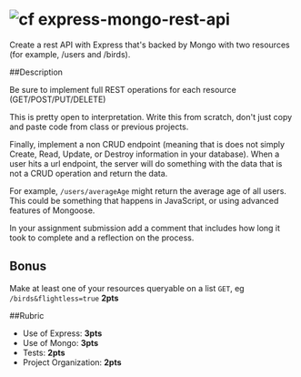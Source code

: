 ![cf](http://i.imgur.com/7v5ASc8.png) express-mongo-rest-api
====

Create a rest API with Express that's backed by Mongo with two resources (for example, /users and /birds).

##Description

Be sure to implement full REST operations for each resource (GET/POST/PUT/DELETE)

This is pretty open to interpretation. Write this from scratch, don't just copy and paste code 
from class or previous projects.

Finally, implement a non CRUD endpoint (meaning that is does not simply 
Create, Read, Update, or Destroy information in your database). 
When a user hits a url endpoint, the server will do something with the data 
that is not a CRUD operation and return the data. 

For example,  `/users/averageAge` might return the average age of all users. This could 
be something that happens in JavaScript, or using advanced features of Mongoose.

In your assignment submission add a comment that includes how long it 
took to complete and a reflection on the process.

## Bonus
Make at least one of your resources queryable on a list `GET`,
eg `/birds&flightless=true` **2pts**

##Rubric
* Use of Express: **3pts**
* Use of Mongo: **3pts**
* Tests: **2pts**
* Project Organization: **2pts**